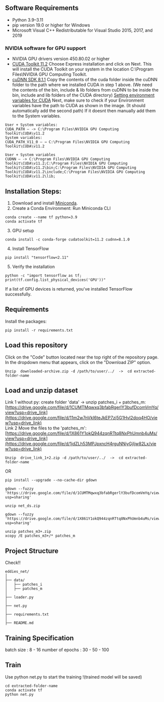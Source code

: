 ## Software Requirements

- Python 3.9–3.11
- pip version 19.0 or higher for Windows
- Microsoft Visual C++ Redistributable for Visual Studio 2015, 2017, and 2019 
### NVIDIA software for GPU support
- NVIDIA GPU drivers version 450.80.02 or higher
- [CUDA Toolkit 11.2](https://developer.nvidia.com/cuda-11.2.0-download-archive)
Choose Express installation and click on Next. This will install the CUDA Toolkit on your system in the location C:\Program Files\NVIDIA GPU Computing Toolkit.
- [cuDNN SDK 8.1.1](https://developer.nvidia.com/rdp/cudnn-archive)
Copy the contents of the cuda folder inside the cuDNN folder to the path where we installed CUDA in step 1 above. (We need the contents of the bin, include & lib folders from cuDNN to be inside the bin, include and lib folders of the CUDA directory)
[Setting environment variables for CUDA](https://medium.com/geekculture/install-cuda-and-cudnn-on-windows-linux-52d1501a8805) 
Next, make sure to check if your Environment variables have the path to CUDA as shown in the image. (It should automatically add the second path) If it doesnt then manually add them to the System variables.
```
User + System variables:
CUDA_PATH — -> C:\Program Files\NVIDIA GPU Computing Toolkit\CUDA\v11.2
System variables:
CUDA_PATH_V11_0 — → C:\Program Files\NVIDIA GPU Computing Toolkit\CUDA\v11.2
```
```
User + System variables
CUDNN — -> C:\Program Files\NVIDIA GPU Computing Toolkit\CUDA\v11.2;C:\Program Files\NVIDIA GPU Computing Toolkit\CUDA\v11.2\bin;C:\Program Files\NVIDIA GPU Computing Toolkit\CUDA\v11.2\include;C:\Program Files\NVIDIA GPU Computing Toolkit\CUDA\v11.2\lib;
```
## Installation Steps:
1. Download and install [Miniconda](https://docs.conda.io/projects/miniconda/en/latest/index.html).
2. Create a Conda Environment: 
Run Miniconda CLI
```
conda create --name tf python=3.9
conda activate tf
```
3. GPU setup 
```
conda install -c conda-forge cudatoolkit=11.2 cudnn=8.1.0
```
4. Install TensorFlow 
```
pip install "tensorflow<2.11" 
```
5. Verify the installation 
```
python -c "import tensorflow as tf; print(tf.config.list_physical_devices('GPU'))"
```
If a list of GPU devices is returned, you've installed TensorFlow successfully.

## Requirements
Install the packages:
```
pip install -r requirements.txt
```
## Load this repository
Click on the "Code" button located near the top right of the repository page. In the dropdown menu that appears, click on the "Download ZIP" option. 
```
Unzip  downloaded-archive.zip -d /path/to/user/../  ->  cd extracted-folder-name
```
## Load and unzip dataset 
Link 1 without py: create folder 'data' -> unzip patches_i + patches_m: [https://drive.google.com/file/d/1CUMTMqwxq3bfabRgerlY3bufDcomVmYq/view?usp=drive_link](https://drive.google.com/file/d/11m2w7nVkI6teJkEP7zj5G1Hvl2doq4HO/view?usp=drive_link)   
Link 2 Move the files to the 'patches_m': [https://drive.google.com/file/d/1X861Y1okQ944zqnRTtq8NxPhUmnb4uMs/view?usp=drive_link](https://drive.google.com/file/d/1jdZLh53MPJpxncH4rguNNiyGjIjw82Lx/view?usp=drive_link)    
```
Unzip  drive_link_1+2.zip -d /path/to/user/../  ->  cd extracted-folder-name
```
OR
```
pip install --upgrade --no-cache-dir gdown
```
```
gdown --fuzzy 'https://drive.google.com/file/d/1CUMTMqwxq3bfabRgerlY3bufDcomVmYq/view?usp=sharing'
```
```
unzip net_ds.zip
```
```
gdown --fuzzy 'https://drive.google.com/file/d/1X861Y1okQ944zqnRTtq8NxPhUmnb4uMs/view?usp=sharing'
```
```
unzip patches_m3+.zip
xcopy /E patches_m3+/* patches_m
```
## Project Structure
Check!!
```
eddies_net/
│
├── data/
│   ├── patches_i
│   ├── patches_m
│
├── loader.py
│
├── net.py
│
├── requirements.txt
│
├── README.md
```
## Training Specification
batch size : 8 - 16 
number of epochs : 30 - 50 - 100 

## Train
Use python net.py to start the training !(trained model will be saved)
```
cd extracted-folder-name
conda activate tf
python net.py 
```
